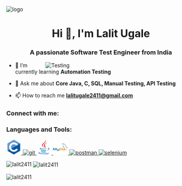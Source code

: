 ![logo](https://s3.amazonaws.com/algoworksupload/new-algoworks/wp-content/uploads/2016/05/18052646/stm_banner.gif)
<h1 align="center">Hi 👋, I'm Lalit Ugale</h1>
<h3 align="center">A passionate Software Test Engineer from India</h3>
<img align="right" alt="Testing" width="400" src="https://camo.githubusercontent.com/980c13c44bd598fdfe58cb39f762644670dfdebc47dc5dc4726aa4fd255e6df8/68747470733a2f2f7170682e66732e71756f726163646e2e6e65742f6d61696e2d71696d672d6439396430653064323261653733663764386636653934386665316537653434">

- 🌱 I’m currently learning **Automation Testing**

- 💬 Ask me about **Core Java, C, SQL, Manual Testing, API Testing**

- 📫 How to reach me **lalitugale2411@gmail.com**

<h3 align="left">Connect with me:</h3>
<p align="left">
</p>

<h3 align="left">Languages and Tools:</h3>
<p align="left"> <a href="https://www.cprogramming.com/" target="_blank" rel="noreferrer"> <img src="https://raw.githubusercontent.com/devicons/devicon/master/icons/c/c-original.svg" alt="c" width="40" height="40"/> </a> <a href="https://git-scm.com/" target="_blank" rel="noreferrer"> <img src="https://www.vectorlogo.zone/logos/git-scm/git-scm-icon.svg" alt="git" width="40" height="40"/> </a> <a href="https://www.java.com" target="_blank" rel="noreferrer"> <img src="https://raw.githubusercontent.com/devicons/devicon/master/icons/java/java-original.svg" alt="java" width="40" height="40"/> </a> <a href="https://www.mysql.com/" target="_blank" rel="noreferrer"> <img src="https://raw.githubusercontent.com/devicons/devicon/master/icons/mysql/mysql-original-wordmark.svg" alt="mysql" width="40" height="40"/> </a> <a href="https://postman.com" target="_blank" rel="noreferrer"> <img src="https://www.vectorlogo.zone/logos/getpostman/getpostman-icon.svg" alt="postman" width="40" height="40"/> </a> <a href="https://www.selenium.dev" target="_blank" rel="noreferrer"> <img src="https://raw.githubusercontent.com/detain/svg-logos/780f25886640cef088af994181646db2f6b1a3f8/svg/selenium-logo.svg" alt="selenium" width="40" height="40"/> </a> </p>

<p><img align="left" src="https://github-readme-stats.vercel.app/api/top-langs?username=lalit2411&show_icons=true&locale=en&layout=compact" alt="lalit2411" /></p>

<p>&nbsp;<img align="center" src="https://github-readme-stats.vercel.app/api?username=lalit2411&show_icons=true&locale=en" alt="lalit2411" /></p>

<p><img align="center" src="https://github-readme-streak-stats.herokuapp.com/?user=lalit2411&" alt="lalit2411" /></p>

































